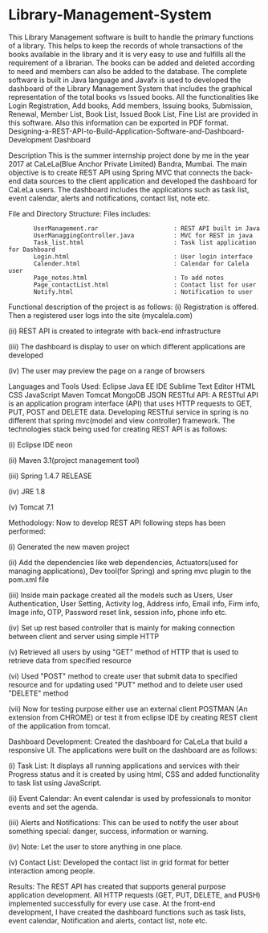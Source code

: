 # Library-Management-System
This Library Management software is built to handle the primary functions of a library. This helps to keep the records of whole transactions of the books available in the library  and it is very easy to use and fulfills all the requirement of a librarian. The books can be added and deleted according to need and members can also be added to the database. The complete software is built in Java language and Javafx is used to developed the dashboard of the Library Management System that includes the graphical representation of the total books vs Issued books. All the functionalities like Login Registration,  Add books, Add members, Issuing books, Submission, Renewal, Member List, Book List, Issued Book List, Fine List are provided in this software. Also this information can be exported in PDF format.
Designing-a-REST-API-to-Build-Application-Software-and-Dashboard-Development
Dashboard

Description
This is the summer internship project done by me in the year 2017 at CaLeLa(Blue Anchor Private Limited) Bandra, Mumbai. The main objective is to create REST API using Spring MVC that connects the back-end data sources to the client application and developed the dashboard for CaLeLa users. The dashboard includes the applications such as task list, event calendar, alerts and notifications, contact list, note etc.

File and Directory Structure:
Files includes:

           UserManagement.rar                     : REST API built in Java
           UserManaggingController.java           : MVC for REST in java
           Task_list.html                         : Task list application for Dashboard
           Login.html                             : User login interface
           Calender.html                          : Calendar for Calela user
           Page_notes.html                        : To add notes 
           Page_contactList.html                  : Contact list for user
           Notify.html                            : Notification to user
Functional description of the project is as follows:
(i) Registration is offered. Then a registered user logs into the site (mycalela.com)

(ii) REST API is created to integrate with back-end infrastructure

(iii) The dashboard is display to user on which different applications are developed

(iv) The user may preview the page on a range of browsers

Languages and Tools Used:
Eclipse Java EE IDE
Sublime Text Editor
HTML
CSS
JavaScript
Maven
Tomcat
MongoDB
JSON
RESTful API:
A RESTful API is an application program interface (API) that uses HTTP requests to GET, PUT, POST and DELETE data. Developing RESTful service in spring is no different that spring mvc(model and view controller) framework. The technologies stack being used for creating REST API is as follows:

(i) Eclipse IDE neon

(ii) Maven 3.1(project management tool)

(iii) Spring 1.4.7 RELEASE

(iv) JRE 1.8

(v) Tomcat 7.1

Methodology:
Now to develop REST API following steps has been performed:

(i) Generated the new maven project

(ii) Add the dependencies like web dependencies, Actuators(used for managing applications), Dev tool(for Spring) and spring mvc plugin to the pom.xml file

(iii) Inside main package created all the models such as Users, User Authentication, User Setting, Activity log, Address info, Email info, Firm info, Image info, OTP, Password reset link, session info, phone info etc.

(iv) Set up rest based controller that is mainly for making connection between client and server using simple HTTP

(v) Retrieved all users by using "GET" method of HTTP that is used to retrieve data from specified resource

(vi) Used "POST" method to create user that submit data to specified resource and for updating used "PUT" method and to delete user used "DELETE" method

(vii) Now for testing purpose either use an external client POSTMAN (An extension from CHROME) or test it from eclipse IDE by creating REST client of the application from tomcat.

Dashboard Development:
Created the dashboard for CaLeLa that build a responsive UI. The applications were built on the dashboard are as follows:

(i) Task List: It displays all running applications and services with their Progress status and it is created by using html, CSS and added functionality to task list using JavaScript.

(ii) Event Calendar: An event calendar is used by professionals to monitor events and set the agenda.

(iii) Alerts and Notifications: This can be used to notify the user about something special: danger, success, information or warning.

(iv) Note: Let the user to store anything in one place.

(v) Contact List: Developed the contact list in grid format for better interaction among people.

Results:
The REST API has created that supports general purpose application development. All HTTP requests (GET, PUT, DELETE, and PUSH) implemented successfully for every use case. At the front-end development, I have created the dashboard functions such as task lists, event calendar, Notification and alerts, contact list, note etc.
